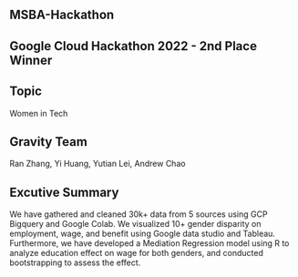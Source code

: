 ## MSBA-Hackathon
## Google Cloud Hackathon 2022 - 2nd Place Winner  

## Topic
Women in Tech  
## Gravity Team
Ran Zhang, Yi Huang, Yutian Lei, Andrew Chao     
## Excutive Summary
We have gathered and cleaned 30k+ data from 5 sources using GCP Bigquery and Google Colab. We visualized 10+ gender disparity on employment, wage, and benefit using Google data studio and Tableau. Furthermore, we have developed a Mediation Regression model using R to analyze education effect on wage for both genders, and conducted bootstrapping to assess the effect.
